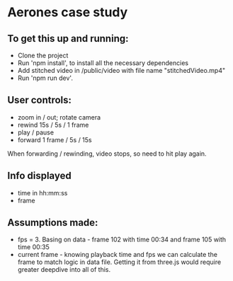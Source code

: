 # Aerones case study

## To get this up and running:

- Clone the project
- Run 'npm install', to install all the necessary dependencies
- Add stitched video in /public/video with file name "stitchedVideo.mp4"
- Run 'npm run dev'.

## User controls:

- zoom in / out; rotate camera
- rewind 15s / 5s / 1 frame
- play / pause
- forward 1 frame / 5s / 15s

When forwarding / rewinding, video stops, so need to hit play again.

## Info displayed

- time in hh:mm:ss
- frame

## Assumptions made:

- fps = 3. Basing on data - frame 102 with time 00:34 and frame 105 with time 00:35
- current frame - knowing playback time and fps we can calculate the frame to match logic in data file. Getting it from three.js would require greater deepdive into all of this.

